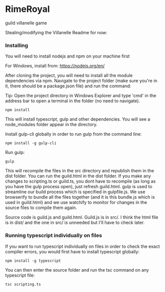 # RimeRoyal
guild villanelle game

Stealing/modifying the Villanelle Readme for now:

### Installing

You will need to install nodejs and npm on your machine first 

For Windows, install from: https://nodejs.org/en/

After cloning the project, you will need to install all the module dependencies via npm. Navigate to the project folder (make sure you're in it, there should be a package.json file) and run the command:

Tip: Open the project directory in Windows Explorer and type 'cmd' in the address bar to open a terminal in the folder (no need to navigate).

```
npm install
```

This will install typescript, gulp and other dependencies. You will see a node_modules folder appear in the directory.

Install gulp-cli globally in order to run gulp from the command line:

```
npm install -g gulp-cli
```

Run gulp:
```
gulp
```

This will recompile the files in the src directory and republish them in the dist folder. You can run the guild.html in the dist folder. If you make any changes to scripting.ts or guild.ts, you dont have to recompile (as long as you have the gulp process open), just refresh guild.html.
gulp is used to streamline our build process which is specified in gulpfile.js. We use browserify to bundle all the files together (and it is this bundle.js which is used in guild.html) and we use watchify to monitor for changes in the source files to compile them again.

Source code is guild.js and guild.html. Guild.js is in src/. I think the html file is in dist/ and the one in src/ is unneeded but I'll have to check later.

### Running typescript individually on files

If you want to run typescript individually on files in order to check the exact compiler errors, you would first have to install typescript globally:

```
npm install -g typescript
```

You can then enter the source folder and run the tsc command on any typescript file:

```
tsc scripting.ts
```

